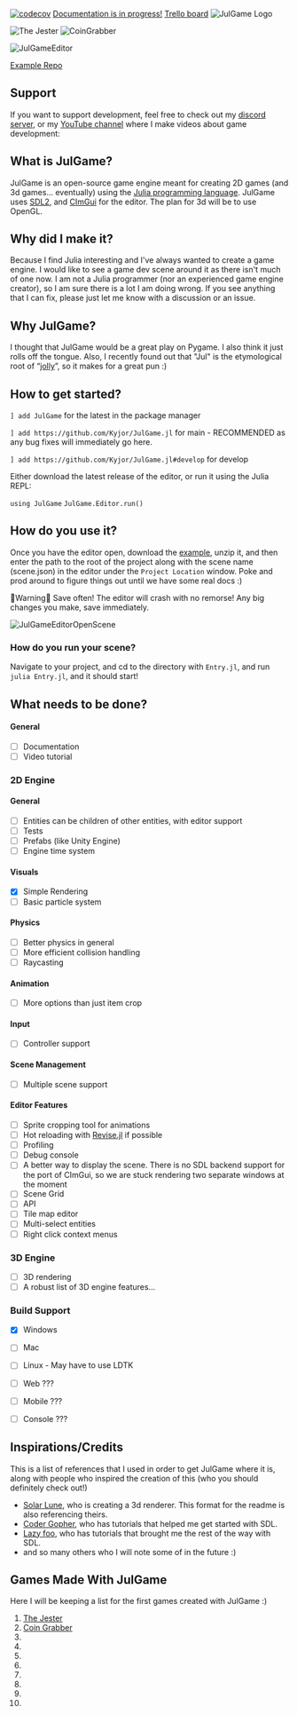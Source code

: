 [![codecov](https://codecov.io/gh/Kyjor/JulGame.jl/graph/badge.svg?token=535VSQ21MJ)](https://codecov.io/gh/Kyjor/JulGame.jl)
[Documentation is in progress!](https://docs.kyjor.io/JulGame.jl)
[Trello board](https://trello.com/b/M6uH0Jmy/julgame)
![JulGame Logo](https://github.com/Kyjor/JulGame.jl/assets/13784123/f68ece3a-62a1-48fb-a905-c7c8b9aa35c1)

![The Jester](https://github.com/Kyjor/JulGame.jl/assets/13784123/61c51bab-557d-4712-86a8-59ab91350667)
![CoinGrabber](https://github.com/Kyjor/JulGame.jl/assets/13784123/43811fd4-781d-4530-9de0-59c282b27710)

![JulGameEditor](https://github.com/Kyjor/JulGame.jl/assets/13784123/c4ad139f-4d78-47f9-9d13-7bfd150e81bf)


[Example Repo](https://github.com/Kyjor/JulGame-Example)

## Support

If you want to support development, feel free to check out my [discord server](https://discord.gg/RGMkdzW), or my [YouTube channel](https://www.youtube.com/@kyjor_) where I make videos about game development: 

## What is JulGame?

JulGame is an open-source game engine meant for creating 2D games (and 3d games... eventually) using the [Julia programming language](https://julialang.org/). JulGame uses [SDL2](https://github.com/JuliaMultimedia/SimpleDirectMediaLayer.jl/), and [CImGui](https://github.com/Gnimuc/CImGui.jl) for the editor. The plan for 3d will be to use OpenGL.

## Why did I make it?

Because I find Julia interesting and I've always wanted to create a game engine. I would like to see a game dev scene around it as there isn't much of one now. I am not a Julia programmer (nor an experienced game engine creator), so I am sure there is a lot I am doing wrong. If you see anything that I can fix, please just let me know with a discussion or an issue.

## Why JulGame?

I thought that JulGame would be a great play on Pygame. I also think it just rolls off the tongue. Also, I recently found out that "Jul" is the etymological root of “[jolly](https://en.m.wiktionary.org/wiki/j%C3%B3l#Icelandic)”, so it makes for a great pun :)

## How to get started?

`] add JulGame` for the latest in the package manager

`] add https://github.com/Kyjor/JulGame.jl` for main - RECOMMENDED as any bug fixes will immediately go here.

`] add https://github.com/Kyjor/JulGame.jl#develop` for develop

Either download the latest release of the editor, or run it using the Julia REPL:

`using JulGame`
`JulGame.Editor.run()`

## How do you use it?

Once you have the editor open, download the [example](https://github.com/Kyjor/JulGame-Example), unzip it, and then enter the path to the root of the project along with the scene name (scene.json) in the editor under the `Project Location` window. Poke and prod around to figure things out until we have some real docs :) 

🔴Warning🔴 Save often! The editor will crash with no remorse! Any big changes you make, save immediately.

![JulGameEditorOpenScene](https://github.com/Kyjor/JulGame.jl/assets/13784123/0e1ab178-c28e-4c9e-b820-6f2d17916085)

### How do you run your scene?
Navigate to your project, and cd to the directory with `Entry.jl`, and run `julia Entry.jl`, and it should start!

## What needs to be done?
#### General 
- [ ] Documentation
- [ ] Video tutorial
### 2D Engine
#### General
- [ ] Entities can be children of other entities, with editor support
- [ ] Tests
- [ ] Prefabs (like Unity Engine)
- [ ] Engine time system
#### Visuals
- [X] Simple Rendering
- [ ] Basic particle system
#### Physics
- [ ] Better physics in general
- [ ] More efficient collision handling
- [ ] Raycasting
#### Animation
- [ ] More options than just item crop
#### Input
- [ ] Controller support
#### Scene Management
- [ ] Multiple scene support
#### Editor Features
- [ ] Sprite cropping tool for animations
- [ ] Hot reloading with [Revise.jl](https://github.com/timholy/Revise.jl) if possible
- [ ] Profiling 
- [ ] Debug console
- [ ] A better way to display the scene. There is no SDL backend support for the port of CImGui, so we are stuck rendering two separate windows at the moment
- [ ] Scene Grid
- [ ] API
- [ ] Tile map editor
- [ ] Multi-select entities
- [ ] Right click context menus
### 3D Engine
- [ ] 3D rendering
- [ ] A robust list of 3D engine features...
### Build Support
- [X] Windows
- [ ] Mac
- [ ] Linux - May have to use LDTK
- [ ] Web ???
- [ ] Mobile ???
- [ ] Console ???


## Inspirations/Credits
This is a list of references that I used in order to get JulGame where it is, along with people who inspired the creation of this (who you should definitely check out!)
- [Solar Lune](https://github.com/SolarLune/tetra3d), who is creating a 3d renderer. This format for the readme is also referencing theirs.
- [Coder Gopher](https://www.youtube.com/channel/UCfiC4q3AahU4Io-s83-CIbQ), who has tutorials that helped me get started with SDL.
- [Lazy foo](https://lazyfoo.net/), who has tutorials that brought me the rest of the way with SDL.
- and so many others who I will note some of in the future :)

## Games Made With JulGame
Here I will be keeping a list for the first games created with JulGame :)

1. [The Jester](https://kyjor.itch.io/the-jester)
2. [Coin Grabber](https://kyjor.itch.io/coin-grabber)
3.
4.
5.
6.
7.
8.
9.
10.
